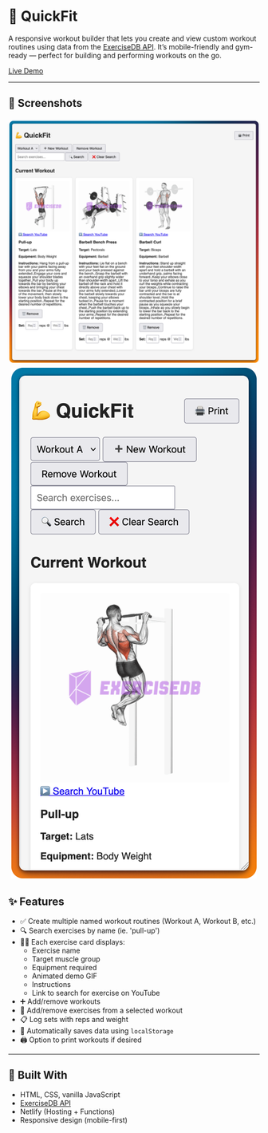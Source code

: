 # 💪 QuickFit

A responsive workout builder that lets you create and view custom workout routines using data from the [ExerciseDB API](https://rapidapi.com/justin-WFnsXH_t6/api/exercisedb/). It’s mobile-friendly and gym-ready — perfect for building and performing workouts on the go.

[Live Demo](https://quickfit-workout-builder.netlify.app/)  

---

## 📸 Screenshots
<div style="display: flex; flex-wrap: wrap; justify-content: center">
  <img src="./screenshots/quickfit-desktop.png" style="max-width: 500px; height: auto; margin: 5px;">
  <img src="./screenshots/quickfit-mobile.png" style="max-width: 500px; height: auto; margin: 5px;">
</div>

## ✨ Features

- ✅ Create multiple named workout routines (Workout A, Workout B, etc.)
- 🔍 Search exercises by name (ie. 'pull-up')
- 🏋️‍♂️ Each exercise card displays:
  - Exercise name
  - Target muscle group
  - Equipment required
  - Animated demo GIF
  - Instructions
  - Link to search for exercise on YouTube
- ➕ Add/remove workouts
- 💪 Add/remove exercises from a selected workout
- 📋 Log sets with reps and weight
- 💾 Automatically saves data using `localStorage`
- 🖨️ Option to print workouts if desired

---

## 🧰 Built With

- HTML, CSS, vanilla JavaScript
- [ExerciseDB API](https://rapidapi.com/justin-WFnsXH_t6/api/exercisedb/)
- Netlify (Hosting + Functions)
- Responsive design (mobile-first)
